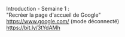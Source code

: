 Introduction - Semaine 1 : <br>
"Recréer la page d'accueil de Google"<br>
https://www.google.com/ (mode déconnecté)<br>
https://bit.ly/3tYdAMh
